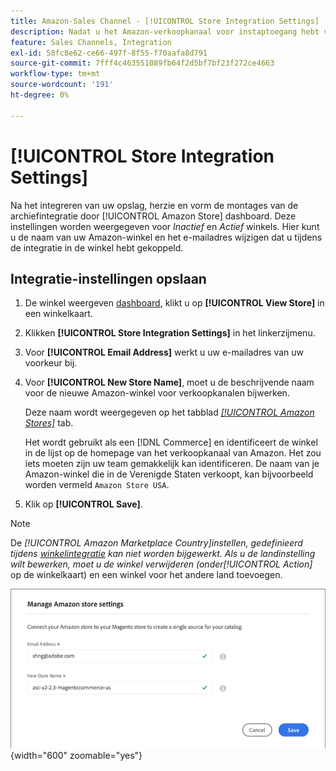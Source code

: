 ```yaml
---
title: Amazon-Sales Channel - [!UICONTROL Store Integration Settings]
description: Nadat u het Amazon-verkoopkanaal voor instaptoegang hebt voltooid, kunt u de instellingen voor de integratie van de winkel bekijken en configureren via de [!UICONTROL Amazon Store] dashboard
feature: Sales Channels, Integration
exl-id: 58fc8e62-ce66-497f-8f55-f70aafa8d791
source-git-commit: 7fff4c463551089fb64f2d5bf7bf23f272ce4663
workflow-type: tm+mt
source-wordcount: '191'
ht-degree: 0%

---
```


# [!UICONTROL Store Integration Settings]

Na het integreren van uw opslag, herzie en vorm de montages van de archiefintegratie door [!UICONTROL Amazon Store] dashboard. Deze instellingen worden weergegeven voor *Inactief* en *Actief* winkels. Hier kunt u de naam van uw Amazon-winkel en het e-mailadres wijzigen dat u tijdens de integratie in de winkel hebt gekoppeld.

## Integratie-instellingen opslaan

1. De winkel weergeven [dashboard](./amazon-store-dashboard.md), klikt u op **[!UICONTROL View Store]** in een winkelkaart.

1. Klikken **[!UICONTROL Store Integration Settings]** in het linkerzijmenu.

1. Voor **[!UICONTROL Email Address]** werkt u uw e-mailadres van uw voorkeur bij.

1. Voor **[!UICONTROL New Store Name]**, moet u de beschrijvende naam voor de nieuwe Amazon-winkel voor verkoopkanalen bijwerken.

   Deze naam wordt weergegeven op het tabblad [_[!UICONTROL Amazon Stores]_](./managing-stores.md) tab.

   Het wordt gebruikt als een [!DNL Commerce] en identificeert de winkel in de lijst op de homepage van het verkoopkanaal van Amazon. Het zou iets moeten zijn uw team gemakkelijk kan identificeren. De naam van je Amazon-winkel die in de Verenigde Staten verkoopt, kan bijvoorbeeld worden vermeld `Amazon Store USA`.

1. Klik op **[!UICONTROL Save]**.

>[!NOTE]
>
>De _[!UICONTROL Amazon Marketplace Country]_instellen, gedefinieerd tijdens [winkelintegratie](./store-integration.md) kan niet worden bijgewerkt. Als u de landinstelling wilt bewerken, moet u de winkel verwijderen (onder_[!UICONTROL Action]_ op de winkelkaart) en een winkel voor het andere land toevoegen.

![Integratie-instellingen opslaan](assets/amazon-store-settings.png){width="600" zoomable="yes"}
